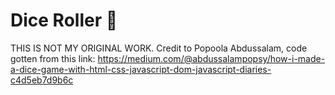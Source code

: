 # Dice Roller 🎲

THIS IS NOT MY ORIGINAL WORK.
Credit to Popoola Abdussalam, code gotten from this link:
https://medium.com/@abdussalampopsy/how-i-made-a-dice-game-with-html-css-javascript-dom-javascript-diaries-c4d5eb7d9b6c
